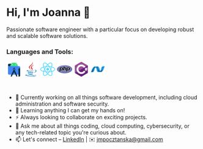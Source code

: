 
<!-- ![Afraz on iOS Academy](https://raw.githubusercontent.com/AfrazCodes/AfrazCodes/main/header.png) -->


# Hi, I'm Joanna 👋

Passionate software engineer with a particular focus on developing robust and scalable software solutions. 
<!-- Apple Platforms – iOS/macOS. You can find me creating videos on [iOS Academy](https://www.youtube.com/iOSAcademy), contributing to Open Source here on Github, and frequenting new coffee shops in NYC. -->

### Languages and Tools:
  <img align="center" alt="androi-studio" height="40" width="40" src="https://github.com/devicons/devicon/blob/master/icons/androidstudio/androidstudio-original.svg" style="max-width: 100%;"/> <img align="center" alt="figma" height="40" width="40" src="https://github.com/devicons/devicon/blob/master/icons/java/java-original.svg" style="max-width: 100%;"/>     <img align="center" alt="react" height="40" width="40" src="https://github.com/devicons/devicon/blob/master/icons/react/react-original.svg" style="max-width: 100%;"/>
<img align="center" alt="php" height="40" width="40" src="https://github.com/devicons/devicon/blob/master/icons/php/php-original.svg" style="max-width: 100%;"/> <img align="center" alt="php" height="40" width="40" src="https://github.com/devicons/devicon/blob/master/icons/csharp/csharp-original.svg" style="max-width: 100%;"/> <img align="center" alt="php" height="40" width="40" src="https://github.com/devicons/devicon/blob/master/icons/dot-net/dot-net-original.svg" style="max-width: 100%;"/>

<br/>

- 🔭 Currently working on all things software development, including cloud administration and software security. <!-- Apple – iOS, macOS, watchOS, tvOS -->
- 🌱 Learning anything I can get my hands on!
- ⚡ Always looking to collaborate on exciting projects.
- 💬 Ask me about all things coding, cloud computing, cybersecurity, or any tech-related topic you're curious about. <!--iOS-->
- 📫 Let's connect – [LinkedIn](https://www.linkedin.com/in/joanna-pocztanska) | ✉️ jmpocztanska@gmail.com <!-- [Personal Website](https://afraz.me) -->
<!-- - 👯⚡ -->  <!-- [Sponsor iOS Academy](mailto:hello@iosacademy.io) -->
